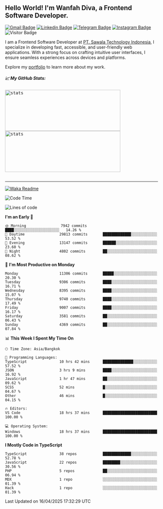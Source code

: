 ## Hello World! I'm Wanfah Diva, a Frontend Software Developer.

[![Gmail Badge](https://img.shields.io/badge/-Gmail-white?style=plastic&logo=Gmail&link=mailto:aditputrafirmansyah@gmail.com)](mailto:wanfahdivaa@gmail.com)
[![Linkedin Badge](https://img.shields.io/badge/-LinkedIn-blue?style=plastic&logo=Linkedin&link=https://www.linkedin.com/in/aditputrafirmansyah/)](https://www.linkedin.com/in/wanfahdiva/)
[![Telegram Badge](https://img.shields.io/badge/-Telegram-blue?style=plastic&logo=telegram&link=https://t.me/Adithya_13)](https://t.me/wanfahdiva)
[![Instagram Badge](https://img.shields.io/badge/-Instagram-white?style=plastic&logo=instagram&link=https://www.instagram.com/adithya_firmansyahputra/)](https://www.instagram.com/wnfhdva/)
![Visitor Badge](https://visitor-badge.laobi.icu/badge?page_id=wanfahdiva.wanfahdiva)

<p>
I am a Frontend Software Developer at <a href="https://sawala/tech" target="_blank">PT. Sawala Technology Indonesia</a>, I specialize in developing fast, accessible, and user-friendly web applications. With a strong focus on crafting intuitive user interfaces, I ensure seamless experiences across devices and platforms.

Explore my <a href="http://wanfahdiva-com.vercel.app/" target="_blank">portfolio</a> to learn more about my work.
</p>

<h5 align="left">
  
📈 **My GitHub Stats:**

</h5>

<div align="left">
<kbd>
  <img height="135em" width="380em" alt="stats" src="https://github-readme-stats-salesp07.vercel.app/api?username=wanfahdiva&count_private=true&show_icons=true&theme=react&rank_icon=github&border_radius=10&hide_title=true"></kbd>
</kbd>
<kbd>
    <img height="135em" width="380em" alt="stats" src="https://github-readme-activity-graph.vercel.app/graph?username=wanfahdiva&theme=react&hide_title=true"></kbd>
</div>

<br />

---

[![Waka Readme](https://github.com/wanfahdiva/wanfahdiva/actions/workflows/waka.yml/badge.svg)](https://github.com/wanfahdiva/wanfahdiva/actions/workflows/waka.yml)

<!--START_SECTION:waka-->
![Code Time](http://img.shields.io/badge/Code%20Time-1%2C893%20hrs%2053%20mins-blue)

![Lines of code](https://img.shields.io/badge/From%20Hello%20World%20I%27ve%20Written-24.0%20million%20lines%20of%20code-blue)

**I'm an Early 🐤** 

```text
🌞 Morning                7942 commits        ████░░░░░░░░░░░░░░░░░░░░░   14.26 % 
🌆 Daytime                29813 commits       █████████████░░░░░░░░░░░░   53.52 % 
🌃 Evening                13147 commits       ██████░░░░░░░░░░░░░░░░░░░   23.60 % 
🌙 Night                  4802 commits        ██░░░░░░░░░░░░░░░░░░░░░░░   08.62 % 
```
📅 **I'm Most Productive on Monday** 

```text
Monday                   11306 commits       █████░░░░░░░░░░░░░░░░░░░░   20.30 % 
Tuesday                  9306 commits        ████░░░░░░░░░░░░░░░░░░░░░   16.71 % 
Wednesday                8395 commits        ████░░░░░░░░░░░░░░░░░░░░░   15.07 % 
Thursday                 9740 commits        ████░░░░░░░░░░░░░░░░░░░░░   17.49 % 
Friday                   9007 commits        ████░░░░░░░░░░░░░░░░░░░░░   16.17 % 
Saturday                 3581 commits        ██░░░░░░░░░░░░░░░░░░░░░░░   06.43 % 
Sunday                   4369 commits        ██░░░░░░░░░░░░░░░░░░░░░░░   07.84 % 
```


📊 **This Week I Spent My Time On** 

```text
🕑︎ Time Zone: Asia/Bangkok

💬 Programming Languages: 
TypeScript               10 hrs 42 mins      ██████████████░░░░░░░░░░░   57.52 % 
JSON                     3 hrs 9 mins        ████░░░░░░░░░░░░░░░░░░░░░   16.92 % 
JavaScript               1 hr 47 mins        ██░░░░░░░░░░░░░░░░░░░░░░░   09.62 % 
SCSS                     52 mins             █░░░░░░░░░░░░░░░░░░░░░░░░   04.67 % 
Other                    46 mins             █░░░░░░░░░░░░░░░░░░░░░░░░   04.15 % 

🔥 Editors: 
VS Code                  18 hrs 37 mins      █████████████████████████   100.00 % 

💻 Operating System: 
Windows                  18 hrs 37 mins      █████████████████████████   100.00 % 
```

**I Mostly Code in TypeScript** 

```text
TypeScript               38 repos            █████████████░░░░░░░░░░░░   52.78 % 
JavaScript               22 repos            ████████░░░░░░░░░░░░░░░░░   30.56 % 
PHP                      5 repos             ██░░░░░░░░░░░░░░░░░░░░░░░   06.94 % 
MDX                      1 repo              ░░░░░░░░░░░░░░░░░░░░░░░░░   01.39 % 
Hack                     1 repo              ░░░░░░░░░░░░░░░░░░░░░░░░░   01.39 % 
```




 Last Updated on 16/04/2025 17:32:29 UTC
<!--END_SECTION:waka-->
